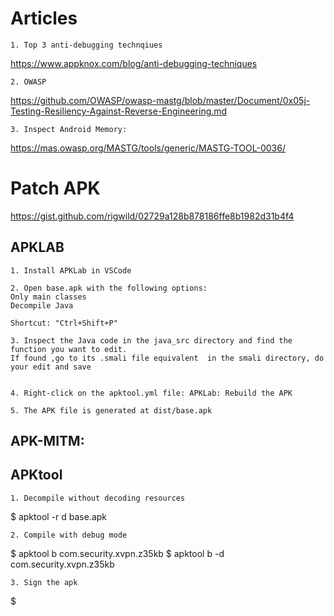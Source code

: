 # Articles

	1. Top 3 anti-debugging technqiues
https://www.appknox.com/blog/anti-debugging-techniques

	2. OWASP 
https://github.com/OWASP/owasp-mastg/blob/master/Document/0x05j-Testing-Resiliency-Against-Reverse-Engineering.md

	3. Inspect Android Memory:
https://mas.owasp.org/MASTG/tools/generic/MASTG-TOOL-0036/


# Patch APK
https://gist.github.com/rigwild/02729a128b878186ffe8b1982d31b4f4

## APKLAB
	1. Install APKLab in VSCode

	2. Open base.apk with the following options:
	Only main classes
	Decompile Java
	
	Shortcut: "Ctrl+Shift+P"
	
	3. Inspect the Java code in the java_src directory and find the function you want to edit.
	If found ,go to its .smali file equivalent  in the smali directory, do your edit and save
	
	
	4. Right-click on the apktool.yml file: APKLab: Rebuild the APK

	5. The APK file is generated at dist/base.apk

## APK-MITM:
	

## APKtool
	1. Decompile without decoding resources
$ apktool -r d base.apk

	2. Compile with debug mode
$ apktool b   com.security.xvpn.z35kb
$ apktool b   -d com.security.xvpn.z35kb


	3. Sign the apk
$ 
